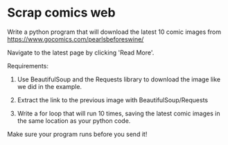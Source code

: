 # Scrap comics web

Write a python program that will download the latest 10 comic images from https://www.gocomics.com/pearlsbeforeswine/

Navigate to the latest page by clicking 'Read More'. 

Requirements:

1. Use BeautifulSoup and the Requests library to download the image like we did in the example.

2. Extract the link to the previous image with BeautifulSoup/Requests

3. Write a for loop that will run 10 times, saving the latest comic images in the same location as your python code.

Make sure your program runs before you send it!
